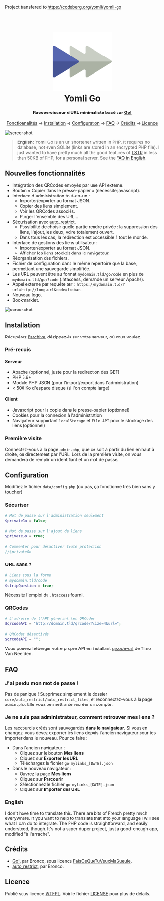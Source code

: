 Project transfered to https://codeberg.org/yomli/yomli-go

<h1 align="center">
	<br>
	<a href="https://apps.yom.li/go/">
		<img src="./tpl/go.png" alt="Yomli Go" width="192">
	</a>
	<br>
	Yomli Go
	<br>
</h1>

<h4 align="center">Raccourcisseur d’URL minimaliste basé sur <a href="http://go.warriordudimanche.net/" target="_blank">Go!</a></h4>

<p align="center">
  <a href="#features">Fonctionnalités</a> →
  <a href="#install">Installation</a> →
  <a href="#config">Configuration</a> →
  <a href="#faq">FAQ</a> →
  <a href="#credits">Crédits</a> →
  <a href="#license">Licence</a>
</p>

![screenshot](https://apps.yom.li/go/screenshots/screen.png)

> **English:** Yomli Go is an url shortener written in PHP. It requires no database, not even SQLite (links are stored in an encrypted PHP file). I just wanted to have pretty much all the good features of [LSTU](https://lstu.fr/) in less than 50KB of PHP, for a personal server. See the [FAQ in English](#faq-english).



## Nouvelles fonctionnalités
<a id="features" />

- Intégration des QRCodes envoyés par une API externe.
- Bouton « Copier dans le presse-papier » (nécessite javascript).
- Interface d'administration tout-en-un :
	* Importer/exporter au format JSON.
	* Copier des liens simplement.
	* Voir les QRCodes associés.
	* Purger l'ensemble des URL…
- Sécurisation avec [auto_restrict](https://github.com/broncowdd/auto_restrict).
	* Possibilité de choisir quelle partie rendre privée : la suppression des liens, l'ajout, les deux, voire totalement ouvert. 
	* Dans tous les cas, la redirection est accessible à tout le monde.
- Interface de gestions des liens utilisateur :
	* Importer/exporter au format JSON.
	* Afficher les liens stockés dans le navigateur.
- Réorganisation des fichiers.
- Fichier de configuration dans le même répertoire que la base, permettant une sauvegarde simplifiée.
- Les URL peuvent être au format `mydomain.tld/go/code` en plus de `mydomain.tld/go/?code` (.htaccess, demande un serveur Apache).
- Appel externe par requête `GET` : `https://mydomain.tld/?url=http://long.url&code=foobar`.
- Nouveau logo.
- Bookmarklet.

![screenshot](https://apps.yom.li/go/screenshots/screen2.png)

## Installation
<a id="install" />

Récupérez [l'archive](https://github.com/yomli/yomli-go/archive/master.zip), dézippez-la sur votre serveur, où vous voulez.

### Pré-requis

#### Serveur

- Apache (optionnel, juste pour la redirection des GET)
- PHP 5.6+
- Module PHP JSON (pour l'import/export dans l'administration)
- < 500 Ko d'espace disque (si l'on compte large)

#### Client

- Javascript pour la copie dans le presse-papier (optionnel)
- Cookies pour la connexion à l'administration
- Navigateur supportant `localStorage` et `File API` pour le stockage des liens (optionnel)

### Première visite
Connectez-vous à la page `admin.php`, que ce soit à partir du lien en haut à droite, ou directement par l'URL. Lors de la première visite, on vous demandera de remplir un identifiant et un mot de passe.

## Configuration
<a id="config" />

Modifiez le fichier `data/config.php` (ou pas, ça fonctionne très bien sans y toucher).

### Sécuriser
```php
# Mot de passe sur l'administration seulement
$privateGo = false;	

# Mot de passe sur l'ajout de liens
$privateGo = true;

# Commenter pour désactiver toute protection
//$privateGo
```

### URL sans `?`
```php
# Liens sous la forme
# mydomain.tld/code
$stripQuestion = true;	
```
Nécessite l'emploi du `.htaccess` fourni.

### QRCodes
```php
# L'adresse de l'API générant les QRCodes
$qrcodeAPI = "http://domain.tld/qrcode/?size=4&url=";

# QRCodes désactivés
$qrcodeAPI = "";
```
Vous pouvez héberger votre propre API en installant [qrcode-url](https://github.com/timovn/qrcode-url) de Timo Van Neerden.

## FAQ
<a id="faq" />

### J'ai perdu mon mot de passe !
Pas de panique ! Supprimez simplement le dossier `core/auto_restrict/auto_restrict_files`, et reconnectez-vous à la page `admin.php`. Elle vous permettra de recréer un compte.

### Je ne suis pas administrateur, comment retrouver mes liens ?
Les raccourcis créés sont sauvegardés **dans le navigateur**. Si vous en changez, vous devez exporter les liens depuis l'ancien navigateur pour les importer dans le nouveau. Pour ce faire :
- Dans l'ancien navigateur :
    * Cliquez sur le bouton **Mes liens**
    * Cliquez sur **Exporter les URL**
    * Téléchargez le fichier `go-mylinks_[DATE].json`
- Dans le nouveau navigateur :
    * Ouvrez la page **Mes liens**
    * Cliquez sur **Parcourir**
    * Sélectionnez le fichier `go-mylinks_[DATE].json`
    * Cliquez sur **Importer des URL**

### English
<a id="faq-english" />
I don't have time to translate this. There are bits of French pretty much everywhere. If you want to help to translate that into your language I will see what I can do to integrate. The PHP code is straightforward, and easily understood, though. It's not a super duper project, just a good-enough app, modified "à l'arrache".

## Crédits
<a id="credits" />

- [Go!](http://warriordudimanche.net/article720/go-un-raccourcisseur-d-url), par Bronco, sous licence [FaisCeQueTuVeuxMaGueule](http://www.wtfpl.net/).
- [auto_restrict](https://github.com/broncowdd/auto_restrict), par Bronco.

## Licence
Publié sous licence [WTFPL](http://www.wtfpl.net/). Voir le fichier [LICENSE](LICENSE) pour plus de détails.

